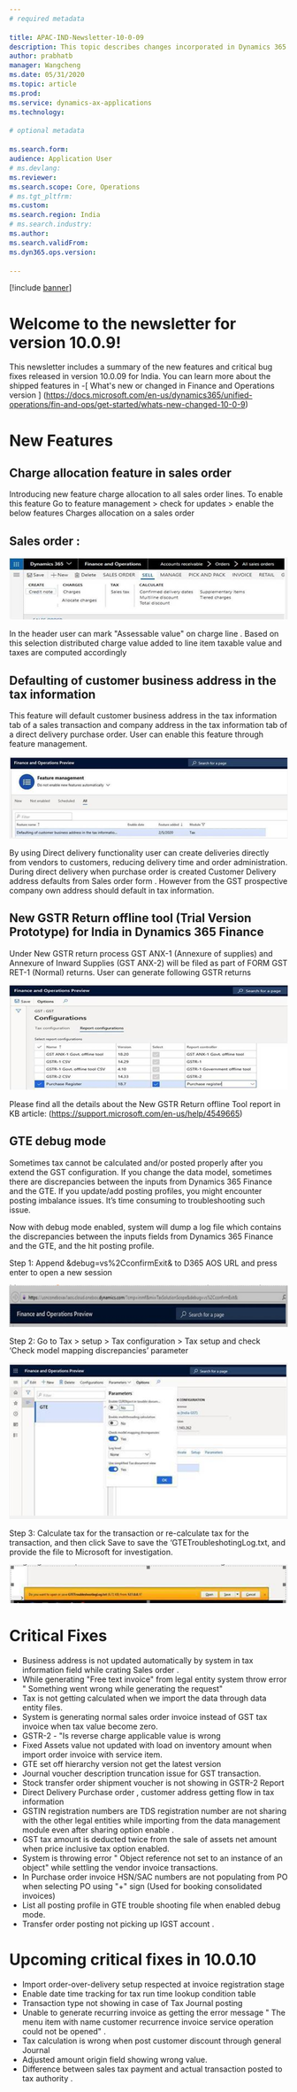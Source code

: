 ```yaml
---
# required metadata

title: APAC-IND-Newsletter-10-0-09
description: This topic describes changes incorporated in Dynamics 365 Application version 10-0-09
author: prabhatb
manager: Wangcheng
ms.date: 05/31/2020
ms.topic: article
ms.prod: 
ms.service: dynamics-ax-applications
ms.technology: 

# optional metadata

ms.search.form: 
audience: Application User
# ms.devlang: 
ms.reviewer: 
ms.search.scope: Core, Operations
# ms.tgt_pltfrm: 
ms.custom: 
ms.search.region: India
# ms.search.industry: 
ms.author: 
ms.search.validFrom: 
ms.dyn365.ops.version: 

---
```

[!include [banner](../includes/banner.md)]

# Welcome to the newsletter for version 10.0.9! 

This newsletter includes a summary of the new features and critical bug fixes released in version 10.0.09 for India.
You can learn more about the shipped features in 
-[ What's new or changed in Finance and Operations version ] (https://docs.microsoft.com/en-us/dynamics365/unified-operations/fin-and-ops/get-started/whats-new-changed-10-0-9)

# New Features
## Charge allocation feature in sales order  
Introducing new feature charge allocation to all sales order lines.
To enable this feature Go to feature management > check for updates > enable the below features
Charges allocation on a sales order

## Sales order :

![](media/GST-charge-allocation-1-10-0-09.PNG)

In the header user can mark "Assessable value" on charge line . Based on this selection  distributed charge value added 
to line item taxable value and taxes are computed accordingly 
 
## Defaulting of customer business address in the tax information 

This feature will default customer business address in the tax information tab of a sales transaction and company address
in the tax information tab of a direct delivery purchase order.
User can enable this feature through feature management. 
 
![](media/GST-customer-business-address-2-10-00-09.PNG)

By using Direct delivery functionality user can create deliveries directly from vendors to customers,
reducing delivery time and order administration. During direct delivery when purchase order is created Customer 
Delivery address defaults from Sales order form . However from the GST prospective company own address should 
default in tax information. 

## New GSTR Return offline tool (Trial Version Prototype) for India in Dynamics 365 Finance 

Under New GSTR return process GST ANX-1 (Annexure of  supplies) and Annexure of Inward Supplies 
(GST ANX-2) will be filed as part of FORM GST RET-1 (Normal)  returns. User can generate following GSTR returns 

![](media/GST-new-GSTR-offline-tool-3-10-0-09.PNG)

Please find all the details about the New GSTR Return offline Tool report in KB article:
(https://support.microsoft.com/en-us/help/4549665)  

## GTE debug mode
Sometimes tax cannot be calculated and/or posted properly after you extend the GST configuration. If you change the data model,
sometimes there are discrepancies between the inputs from Dynamics 365 Finance and the GTE. If you update/add posting profiles, 
you might encounter posting imbalance issues. It’s time consuming to troubleshooting such issue.

Now with debug mode enabled, system will dump a log file which contains the discrepancies between the inputs fields from 
Dynamics 365 Finance and the GTE, and the hit posting profile. 

Step 1: Append &debug=vs%2CconfirmExit& to D365 AOS URL and press enter to open a new session

![](media/GST-debug-mode-4-1-10-0-09.PNG)

Step 2: Go to Tax > setup > Tax configuration > Tax setup and check ‘Check model mapping discrepancies’ parameter
 
 ![](media/GST-debug-mode-4-2-10-0-09.PNG)
 
Step 3: Calculate tax for the transaction or re-calculate tax for the transaction, and then click Save to save 
the ‘GTETroubleshotingLog.txt, and provide the file to Microsoft for investigation.
 
  ![](media/GST-debug-mode-4-3-10-0-09.PNG)
 
# Critical Fixes 

- Business address is not updated automatically by system in tax information field while crating Sales order .
-	While generating "Free text invoice" from legal entity system throw error " Something went wrong while generating the request" 
-	Tax is not getting calculated when we import the data through data entity files. 
-	System is generating normal sales order invoice instead of GST tax invoice when tax value become zero. 
-	GSTR-2 - "Is reverse charge applicable value is wrong 
-	Fixed Assets value not updated with load on inventory amount when import order invoice with service item. 
-	GTE set off hierarchy version not get the latest version 
-	Journal voucher description truncation issue for GST transaction. 
-	Stock transfer order shipment voucher is not showing in GSTR-2 Report 
-	Direct Delivery Purchase order , customer address getting flow in tax information 
-	GSTIN registration numbers are TDS  registration number are not sharing with the other legal entities while 
  importing from the data management module even after sharing option enable . 
-	GST tax amount is deducted twice from the sale of assets net amount when price inclusive tax option enabled.
-	System is throwing error " Object reference not set to an instance of an object" while settling the vendor invoice transactions. 
-	In Purchase order invoice HSN/SAC numbers are not populating from PO when selecting PO using "+" sign 
  (Used for booking consolidated invoices) 
-	List all posting profile in GTE trouble shooting file when enabled debug mode. 
-	Transfer order posting not picking up IGST account .


# Upcoming critical fixes in 10.0.10 

- Import order-over-delivery setup respected at invoice registration stage 
-	Enable date time tracking for tax run time lookup condition table 
-	Transaction type not showing in case of Tax Journal posting 
-	Unable to generate recurring invoice as getting the error message " The menu item with name customer recurrence 
  invoice service operation could not be opened" . 
-	Tax calculation is wrong when post customer discount through general Journal 
-	Adjusted amount origin field showing wrong value. 
-	Difference between sales tax payment and actual transaction posted to tax authority .
